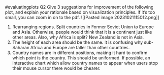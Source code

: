 #evaluatingplots
Q2 Give 3 suggestions for improvement of the following plot, and explain your rationale based on visualization principles. If it’s too small, you can zoom in on to the pdf.
![[Pasted image 20231021115012.png]]
1. Rearranging regions. Split countries in Former Soviet Union to Europe and Asia. Otherwise, people would think that it is a continent just like other areas. Also, why Africa is split? New Zealand is not in Asia.
2. The height of each area should be the same. It is confusing why sub-Saharan Africa and Europe are taller than other countries.
3. Country names are in different positions, making it hard to confirm which point is the country. This should be uniformed. If possible, an interactive chart which allow country names to appear when users stop their mouse cursor there would be chearer.